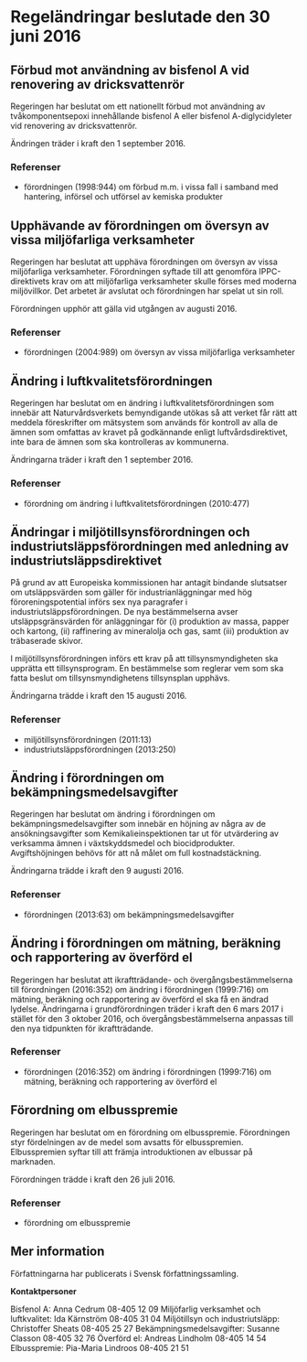 # Regeländringar beslutade den 30 juni 2016

## Förbud mot användning av bisfenol A vid renovering av dricksvattenrör

Regeringen har beslutat om ett nationellt förbud mot användning av tvåkomponentsepoxi innehållande bisfenol A eller bisfenol A\-diglycidyleter vid renovering av dricksvattenrör.

Ändringen träder i kraft den 1 september 2016\.

### Referenser

* förordningen (1998:944\) om förbud m.m. i vissa fall i samband med hantering, införsel och utförsel av kemiska produkter

## Upphävande av förordningen om översyn av vissa miljöfarliga verksamheter

Regeringen har beslutat att upphäva förordningen om översyn av vissa miljöfarliga verksamheter. Förordningen syftade till att genomföra IPPC\-direktivets krav om att miljöfarliga verksamheter skulle förses med moderna miljövillkor. Det arbetet är avslutat och förordningen har spelat ut sin roll.

Förordningen upphör att gälla vid utgången av augusti 2016\.

### Referenser

* förordningen (2004:989\) om översyn av vissa miljöfarliga verksamheter

## Ändring i luftkvalitetsförordningen

Regeringen har beslutat om en ändring i luftkvalitetsförordningen som innebär att Naturvårdsverkets bemyndigande utökas så att verket får rätt att meddela föreskrifter om mätsystem som används för kontroll av alla de ämnen som omfattas av kravet på godkännande enligt luftvårdsdirektivet, inte bara de ämnen som ska kontrolleras av kommunerna.

Ändringarna träder i kraft den 1 september 2016\.

### Referenser

* förordning om ändring i luftkvalitetsförordningen (2010:477\)

## Ändringar i miljötillsynsförordningen och industriutsläppsförordningen med anledning av industriutsläppsdirektivet

På grund av att Europeiska kommissionen har antagit bindande slutsatser om utsläppsvärden som gäller för industrianläggningar med hög föroreningspotential införs sex nya paragrafer i industriutsläppsförordningen. De nya bestämmelserna avser utsläppsgränsvärden för anläggningar för (i) produktion av massa, papper och kartong, (ii) raffinering av mineralolja och gas, samt (iii) produktion av träbaserade skivor.

I miljötillsynsförordningen införs ett krav på att tillsynsmyndigheten ska upprätta ett tillsynsprogram. En bestämmelse som reglerar vem som ska fatta beslut om tillsynsmyndighetens tillsynsplan upphävs.

Ändringarna trädde i kraft den 15 augusti 2016\.

### Referenser

* miljötillsynsförordningen (2011:13\)
* industriutsläppsförordningen (2013:250\)

## Ändring i förordningen om bekämpningsmedelsavgifter

Regeringen har beslutat om ändring i förordningen om bekämpningsmedelsavgifter som innebär en höjning av några av de ansökningsavgifter som Kemikalieinspektionen tar ut för utvärdering av verksamma ämnen i växtskyddsmedel och biocidprodukter. Avgiftshöjningen behövs för att nå målet om full kostnadstäckning.

Ändringarna trädde i kraft den 9 augusti 2016\.

### Referenser

* förordningen (2013:63\) om bekämpningsmedelsavgifter

## Ändring i förordningen om mätning, beräkning och rapportering av överförd el

Regeringen har beslutat att ikraftträdande\- och övergångsbestämmelserna till förordningen (2016:352\) om ändring i förordningen (1999:716\) om mätning, beräkning och rapportering av överförd el ska få en ändrad lydelse. Ändringarna i grundförordningen träder i kraft den 6 mars 2017 i stället för den 3 oktober 2016, och övergångsbestämmelserna anpassas till den nya tidpunkten för ikraftträdande.

### Referenser

* förordningen (2016:352\) om ändring i förordningen (1999:716\) om mätning, beräkning och rapportering av överförd el

## Förordning om elbusspremie

Regeringen har beslutat om en förordning om elbusspremie. Förordningen styr fördelningen av de medel som avsatts för elbusspremien. Elbusspremien syftar till att främja introduktionen av elbussar på marknaden.

Förordningen trädde i kraft den 26 juli 2016\.

### Referenser

* förordning om elbusspremie

## Mer information

Författningarna har publicerats i Svensk författningssamling.

**Kontaktpersoner**

Bisfenol A: Anna Cedrum 08\-405 12 09
Miljöfarlig verksamhet och luftkvalitet: Ida Kärnström 08\-405 31 04
Miljötillsyn och industriutsläpp: Christoffer Sheats 08\-405 25 27
Bekämpningsmedelsavgifter: Susanne Classon 08\-405 32 76
Överförd el: Andreas Lindholm 08\-405 14 54
Elbusspremie: Pia\-Maria Lindroos 08\-405 21 51
